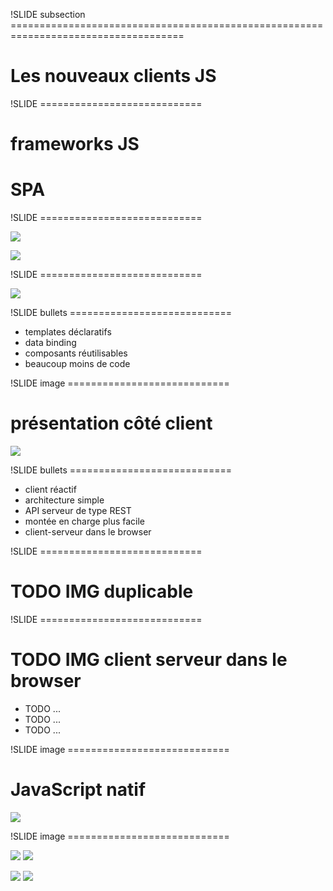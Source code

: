 !SLIDE subsection ====================================================================================

# Les nouveaux clients JS



!SLIDE ============================

# frameworks JS
#   SPA

!SLIDE ============================

![](angularjs.png)

![](emberjs.png)

!SLIDE ============================

![](trends.png)

!SLIDE bullets ============================

* templates déclaratifs
* data binding
* composants réutilisables
* <span class="red">beaucoup moins de code</span>

!SLIDE image ============================

# présentation côté client

![](browser.png)

!SLIDE bullets ============================

* client réactif
* architecture simple
* API serveur de type REST
* montée en charge plus facile
* client-serveur dans le browser


!SLIDE ============================

# TODO IMG duplicable

!SLIDE ============================

# TODO IMG client serveur dans le browser

* TODO ...
* TODO ...
* TODO ...



!SLIDE image ============================

# JavaScript natif

![](javascript.png)

!SLIDE image ============================

![](adobe-flex.png)
![](apache-flex.png)

![](dinosaure-petit.png)
![](gwt.png)

